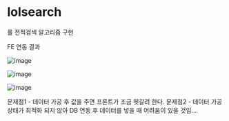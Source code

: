 # lolsearch

롤 전적검색 알고리즘 구현

FE 연동 결과

![image](https://user-images.githubusercontent.com/47708717/134893442-36522b7f-93b8-43c5-ac8a-46074e25b807.png)

![image](https://user-images.githubusercontent.com/47708717/134893680-3796ab94-6ceb-4d35-bcd7-7d913ba0a2a3.png)

![image](https://user-images.githubusercontent.com/47708717/134893714-ce62b3c2-01ac-4d7e-98ee-576421cf44e7.png)

문제점1 - 데이터 가공 후 값을 주면 프론트가 조금 헷갈려 한다.
문제점2 - 데이터 가공상태가 최적화 되지 않아 DB 연동 후 데이터를 넣을 때 어려움이 있을 것임...
